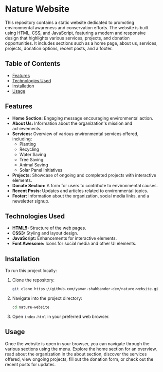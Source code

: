 # Nature Website

This repository contains a static website dedicated to promoting environmental awareness and conservation efforts. The website is built using HTML, CSS, and JavaScript, featuring a modern and responsive design that highlights various services, projects, and donation opportunities. It includes sections such as a home page, about us, services, projects, donation options, recent posts, and a footer.

## Table of Contents
- [Features](#features)
- [Technologies Used](#technologies-used)
- [Installation](#installation)
- [Usage](#usage)

## Features
- **Home Section:** Engaging message encouraging environmental action.
- **About Us:** Information about the organization's mission and achievements.
- **Services:** Overview of various environmental services offered, including:
  - Planting
  - Recycling
  - Water Saving
  - Tree Saving
  - Animal Saving
  - Solar Panel Initiatives
- **Projects:** Showcase of ongoing and completed projects with interactive elements.
- **Donate Section:** A form for users to contribute to environmental causes.
- **Recent Posts:** Updates and articles related to environmental topics.
- **Footer:** Information about the organization, social media links, and a newsletter signup.

## Technologies Used
- **HTML5:** Structure of the web pages.
- **CSS3:** Styling and layout design.
- **JavaScript:** Enhancements for interactive elements.
- **Font Awesome:** Icons for social media and other UI elements.

## Installation
To run this project locally:

1. Clone the repository:
   ```bash
   git clone https://github.com/yaman-shahbander-dev/nature-website.git
   ```

2. Navigate into the project directory:
   ```bash
   cd nature-website
   ```

3. Open `index.html` in your preferred web browser.

## Usage
Once the website is open in your browser, you can navigate through the various sections using the menu. Explore the home section for an overview, read about the organization in the about section, discover the services offered, view ongoing projects, fill out the donation form, or check out the recent posts for updates.
